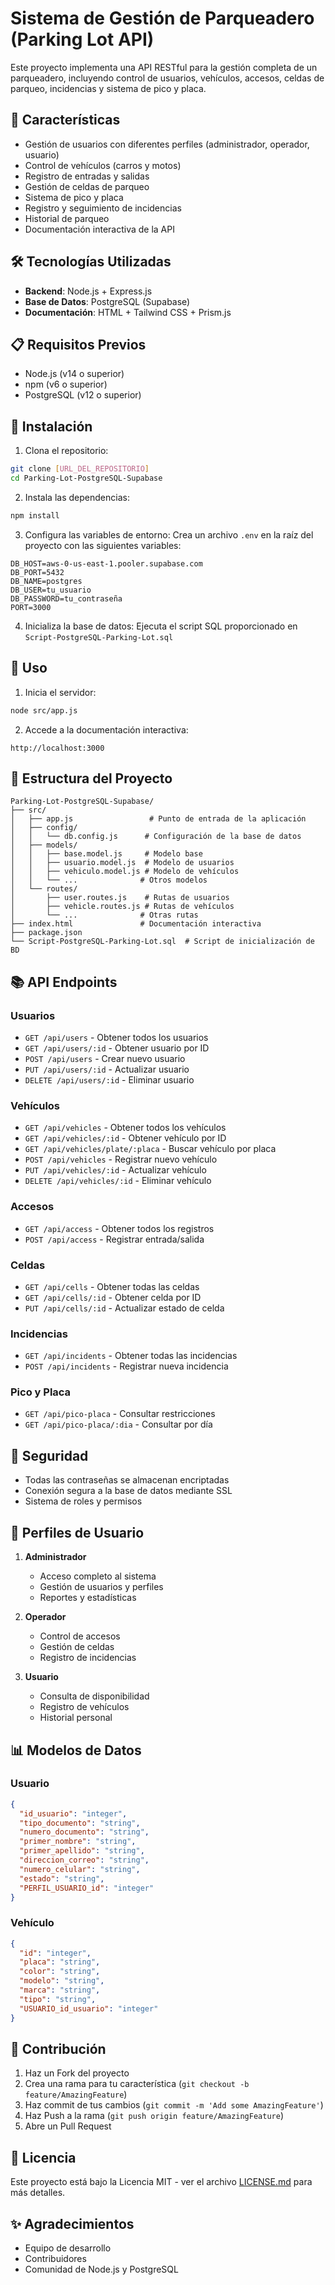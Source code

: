 # Sistema de Gestión de Parqueadero (Parking Lot API)

Este proyecto implementa una API RESTful para la gestión completa de un parqueadero, incluyendo control de usuarios, vehículos, accesos, celdas de parqueo, incidencias y sistema de pico y placa.

## 🚀 Características

- Gestión de usuarios con diferentes perfiles (administrador, operador, usuario)
- Control de vehículos (carros y motos)
- Registro de entradas y salidas
- Gestión de celdas de parqueo
- Sistema de pico y placa
- Registro y seguimiento de incidencias
- Historial de parqueo
- Documentación interactiva de la API

## 🛠️ Tecnologías Utilizadas

- **Backend**: Node.js + Express.js
- **Base de Datos**: PostgreSQL (Supabase)
- **Documentación**: HTML + Tailwind CSS + Prism.js

## 📋 Requisitos Previos

- Node.js (v14 o superior)
- npm (v6 o superior)
- PostgreSQL (v12 o superior)

## 🔧 Instalación

1. Clona el repositorio:
```bash
git clone [URL_DEL_REPOSITORIO]
cd Parking-Lot-PostgreSQL-Supabase
```

2. Instala las dependencias:
```bash
npm install
```

3. Configura las variables de entorno:
   Crea un archivo `.env` en la raíz del proyecto con las siguientes variables:
```env
DB_HOST=aws-0-us-east-1.pooler.supabase.com
DB_PORT=5432
DB_NAME=postgres
DB_USER=tu_usuario
DB_PASSWORD=tu_contraseña
PORT=3000
```

4. Inicializa la base de datos:
   Ejecuta el script SQL proporcionado en `Script-PostgreSQL-Parking-Lot.sql`

## 🚀 Uso

1. Inicia el servidor:
```bash
node src/app.js
```

2. Accede a la documentación interactiva:
```
http://localhost:3000
```

## 📁 Estructura del Proyecto

```
Parking-Lot-PostgreSQL-Supabase/
├── src/
│   ├── app.js                 # Punto de entrada de la aplicación
│   ├── config/
│   │   └── db.config.js      # Configuración de la base de datos
│   ├── models/
│   │   ├── base.model.js     # Modelo base
│   │   ├── usuario.model.js  # Modelo de usuarios
│   │   ├── vehiculo.model.js # Modelo de vehículos
│   │   └── ...              # Otros modelos
│   └── routes/
│       ├── user.routes.js    # Rutas de usuarios
│       ├── vehicle.routes.js # Rutas de vehículos
│       └── ...              # Otras rutas
├── index.html               # Documentación interactiva
├── package.json
└── Script-PostgreSQL-Parking-Lot.sql  # Script de inicialización de BD
```

## 📚 API Endpoints

### Usuarios
- `GET /api/users` - Obtener todos los usuarios
- `GET /api/users/:id` - Obtener usuario por ID
- `POST /api/users` - Crear nuevo usuario
- `PUT /api/users/:id` - Actualizar usuario
- `DELETE /api/users/:id` - Eliminar usuario

### Vehículos
- `GET /api/vehicles` - Obtener todos los vehículos
- `GET /api/vehicles/:id` - Obtener vehículo por ID
- `GET /api/vehicles/plate/:placa` - Buscar vehículo por placa
- `POST /api/vehicles` - Registrar nuevo vehículo
- `PUT /api/vehicles/:id` - Actualizar vehículo
- `DELETE /api/vehicles/:id` - Eliminar vehículo

### Accesos
- `GET /api/access` - Obtener todos los registros
- `POST /api/access` - Registrar entrada/salida

### Celdas
- `GET /api/cells` - Obtener todas las celdas
- `GET /api/cells/:id` - Obtener celda por ID
- `PUT /api/cells/:id` - Actualizar estado de celda

### Incidencias
- `GET /api/incidents` - Obtener todas las incidencias
- `POST /api/incidents` - Registrar nueva incidencia

### Pico y Placa
- `GET /api/pico-placa` - Consultar restricciones
- `GET /api/pico-placa/:dia` - Consultar por día

## 🔐 Seguridad

- Todas las contraseñas se almacenan encriptadas
- Conexión segura a la base de datos mediante SSL
- Sistema de roles y permisos

## 👥 Perfiles de Usuario

1. **Administrador**
   - Acceso completo al sistema
   - Gestión de usuarios y perfiles
   - Reportes y estadísticas

2. **Operador**
   - Control de accesos
   - Gestión de celdas
   - Registro de incidencias

3. **Usuario**
   - Consulta de disponibilidad
   - Registro de vehículos
   - Historial personal

## 📊 Modelos de Datos

### Usuario
```json
{
  "id_usuario": "integer",
  "tipo_documento": "string",
  "numero_documento": "string",
  "primer_nombre": "string",
  "primer_apellido": "string",
  "direccion_correo": "string",
  "numero_celular": "string",
  "estado": "string",
  "PERFIL_USUARIO_id": "integer"
}
```

### Vehículo
```json
{
  "id": "integer",
  "placa": "string",
  "color": "string",
  "modelo": "string",
  "marca": "string",
  "tipo": "string",
  "USUARIO_id_usuario": "integer"
}
```

## 🤝 Contribución

1. Haz un Fork del proyecto
2. Crea una rama para tu característica (`git checkout -b feature/AmazingFeature`)
3. Haz commit de tus cambios (`git commit -m 'Add some AmazingFeature'`)
4. Haz Push a la rama (`git push origin feature/AmazingFeature`)
5. Abre un Pull Request

## 📝 Licencia

Este proyecto está bajo la Licencia MIT - ver el archivo [LICENSE.md](LICENSE.md) para más detalles.

## ✨ Agradecimientos

- Equipo de desarrollo
- Contribuidores
- Comunidad de Node.js y PostgreSQL 